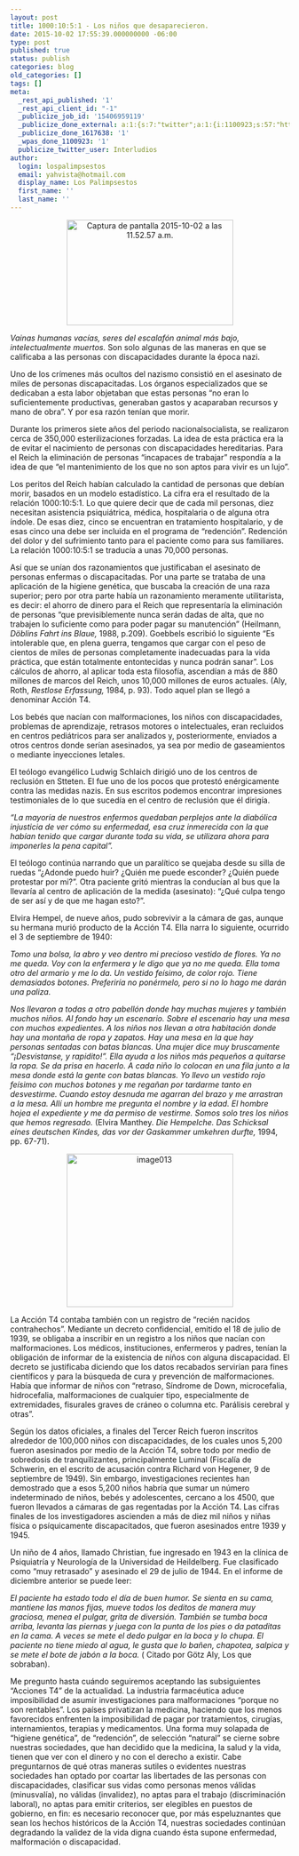```yaml
---
layout: post
title: 1000:10:5:1 - Los niños que desaparecieron.
date: 2015-10-02 17:55:39.000000000 -06:00
type: post
published: true
status: publish
categories: blog
old_categories: []
tags: []
meta:
  _rest_api_published: '1'
  _rest_api_client_id: "-1"
  _publicize_job_id: '15406959119'
  _publicize_done_external: a:1:{s:7:"twitter";a:1:{i:1100923;s:57:"https://twitter.com/Interludios/status/650006253301665793";}}
  _publicize_done_1617638: '1'
  _wpas_done_1100923: '1'
  publicize_twitter_user: Interludios
author:
  login: lospalimpsestos
  email: yahvista@hotmail.com
  display_name: Los Palimpsestos
  first_name: ''
  last_name: ''
---
```

<p style="text-align:center;"><a href="https://lospalimpsestos.files.wordpress.com/2015/10/captura-de-pantalla-2015-10-02-a-las-11-52-57-a-m.png"><img class="alignnone size-medium wp-image-2219" src="{{ site.baseurl }}/assets/captura-de-pantalla-2015-10-02-a-las-11-52-57-a-m.png" alt="Captura de pantalla 2015-10-02 a las 11.52.57 a.m." width="300" height="190" /></a></p>
<p><em>Vainas humanas vacías, seres del escalafón animal más bajo, intelectualmente muertos.</em> Son solo algunas de las maneras en que se calificaba a las personas con discapacidades durante la época nazi.</p>
<p>Uno de los crímenes más ocultos del nazismo consistió en el asesinato de miles de personas discapacitadas. Los órganos especializados que se dedicaban a esta labor objetaban que estas personas “no eran lo suficientemente productivas, generaban gastos y acaparaban recursos y mano de obra”. Y por esa razón tenían que morir.</p>
<p>Durante los primeros siete años del periodo nacionalsocialista, se realizaron cerca de 350,000 esterilizaciones forzadas. La idea de esta práctica era la de evitar el nacimiento de personas con discapacidades hereditarias. Para el Reich la eliminación de personas “incapaces de trabajar” respondía a la idea de que “el mantenimiento de los que no son aptos para vivir es un lujo”.</p>
<p>Los peritos del Reich habían calculado la cantidad de personas que debían morir, basados en un modelo estadístico. La cifra era el resultado de la relación 1000:10:5:1. Lo que quiere decir que de cada mil personas, diez necesitan asistencia psiquiátrica, médica, hospitalaria o de alguna otra índole. De esas diez, cinco se encuentran en tratamiento hospitalario, y de esas cinco una debe ser incluida en el programa de “redención”. Redención del dolor y del sufrimiento tanto para el paciente como para sus familiares. La relación 1000:10:5:1 se traducía a unas 70,000 personas.</p>
<p>Así que se unían dos razonamientos que justificaban el asesinato de personas enfermas o discapacitadas. Por una parte se trataba de una aplicación de la higiene genética, que buscaba la creación de una raza superior; pero por otra parte había un razonamiento meramente utilitarista, es decir: el ahorro de dinero para el Reich que representaría la eliminación de personas “que previsiblemente nunca serán dadas de alta, que no trabajen lo suficiente como para poder pagar su manutención” (Heilmann, <em>Döblins Fahrt ins Blaue, </em>1988, p.209). Goebbels escribió lo siguiente “Es intolerable que, en plena guerra, tengamos que cargar con el peso de cientos de miles de personas completamente inadecuadas para la vida práctica, que están totalmente entontecidas y nunca podrán sanar”. Los cálculos de ahorro, al aplicar toda esta filosofía, ascendían a más de 880 millones de marcos del Reich, unos 10,000 millones de euros actuales. (Aly, Roth, <em>Restlose Erfassung, </em>1984, p. 93). Todo aquel plan se llegó a denominar Acción T4.</p>
<p>Los bebés que nacían con malformaciones, los niños con discapacidades, problemas de aprendizaje, retrasos motores o intelectuales, eran recluidos en centros pediátricos para ser analizados y, posteriormente, enviados a otros centros donde serían asesinados, ya sea por medio de gaseamientos o mediante inyecciones letales.</p>
<p>El teólogo evangélico Ludwig Schlaich dirigió uno de los centros de reclusión en Stteten. El fue uno de los pocos que protestó enérgicamente contra las medidas nazis. En sus escritos podemos encontrar impresiones testimoniales de lo que sucedía en el centro de reclusión que él dirigía.</p>
<p><em>“La mayoría de nuestros enfermos quedaban perplejos ante la diabólica injusticia de ver cómo su enfermedad, esa cruz inmerecida con la que habían tenido que cargar durante toda su vida, se utilizara ahora para imponerles la pena capital”. </em></p>
<p>El teólogo continúa narrando que un paralítico se quejaba desde su silla de ruedas “¿Adonde puedo huir? ¿Quién me puede esconder? ¿Quién puede protestar por mi?”. Otra paciente gritó mientras la conducían al bus que la llevaría al centro de aplicación de la medida (asesinato): “¿Qué culpa tengo de ser así y de que me hagan esto?”.</p>
<p>Elvira Hempel, de nueve años, pudo sobrevivir a la cámara de gas, aunque su hermana murió producto de la Acción T4. Ella narra lo siguiente, ocurrido el 3 de septiembre de 1940:</p>
<p><em>Tomo una bolsa, la abro y veo dentro mi precioso vestido de flores. Ya no me queda. Voy con la enfermera y le digo que ya no me queda. Ella toma otro del armario y me lo da. Un vestido feísimo, de color rojo. Tiene demasiados botones. Preferiría no ponérmelo, pero si no lo hago me darán una paliza. </em></p>
<p><em>Nos llevaron a todas a otro pabellón donde hay muchas mujeres y también muchos niños. Al fondo hay un escenario. Sobre el escenario hay una mesa con muchos expedientes. A los niños nos llevan a otra habitación donde hay una montaña de ropa y zapatos. Hay una mesa en la que hay personas sentadas con batas blancas. Una mujer dice muy bruscamente “¡Desvistanse, y rapidito!”. Ella ayuda a los niños más pequeños a quitarse la ropa. Se da prisa en hacerlo. A cada niño lo colocan en una fila junto a la mesa donde está la gente con batas blancas. Yo llevo un vestido rojo feísimo con muchos botones y me regañan por tardarme tanto en desvestirme. Cuando estoy desnuda me agarran del brazo y me arrastran a la mesa. Allí un hombre me pregunta el nombre y la edad. El hombre hojea el expediente y me da permiso de vestirme. Somos solo tres los niños que hemos regresado. </em>(Elvira Manthey. <em>Die Hempelche. Das Schicksal eines deutschen Kindes, das vor der Gaskammer umkehren durfte, </em>1994, pp. 67-71).</p>
<p style="text-align:center;"><a href="https://lospalimpsestos.files.wordpress.com/2015/10/image013.jpg"><img class="alignnone size-medium wp-image-2218" src="{{ site.baseurl }}/assets/image013.jpg" alt="image013" width="300" height="276" /></a></p>
<p>La Acción T4 contaba también con un registro de “recién nacidos contrahechos”. Mediante un decreto confidencial, emitido el 18 de julio de 1939, se obligaba a inscribir en un registro a los niños que nacían con malformaciones. Los médicos, instituciones, enfermeros y padres, tenían la obligación de informar de la existencia de niños con alguna discapacidad. El decreto se justificaba diciendo que los datos recabados servirían para fines científicos y para la búsqueda de cura y prevención de malformaciones. Había que informar de niños con “retraso, Síndrome de Down, microcefalia, hidrocefalia, malformaciones de cualquier tipo, especialmente de extremidades, fisurales graves de cráneo o columna etc. Parálisis cerebral y otras”.</p>
<p>Según los datos oficiales, a finales del Tercer Reich fueron inscritos alrededor de 100,000 niños con discapacidades, de los cuales unos 5,200 fueron asesinados por medio de la Acción T4, sobre todo por medio de sobredosis de tranquilizantes, principalmente Luminal (Fiscalía de Schwerin, en el escrito de acusación contra Richard von Hegener, 9 de septiembre de 1949). Sin embargo, investigaciones recientes han demostrado que a esos 5,200 niños habría que sumar un número indeterminado de niños, bebés y adolescentes, cercano a los 4500, que fueron llevados a cámaras de gas regentadas por la Acción T4. Las cifras finales de los investigadores ascienden a más de diez mil niños y niñas física o psíquicamente discapacitados, que fueron asesinados entre 1939 y 1945.</p>
<p>Un niño de 4 años, llamado Christian, fue ingresado en 1943 en la clínica de Psiquiatría y Neurología de la Universidad de Heildelberg. Fue clasificado como “muy retrasado” y asesinado el 29 de julio de 1944. En el informe de diciembre anterior se puede leer:</p>
<p><em>El paciente ha estado todo el día de buen humor. Se sienta en su cama, mantiene las manos fijas, mueve todos los deditos de manera muy graciosa, menea el pulgar, grita de diversión. También se tumba boca arriba, levanta las piernas y juega con la punta de los pies o da pataditas en la cama. A veces se mete el dedo pulgar en la boca y lo chupa. El paciente no tiene miedo al agua, le gusta que lo bañen, chapotea, salpica y se mete el bote de jabón a la boca. </em>( Citado por Götz Aly, Los que sobraban).</p>
<p>Me pregunto hasta cuándo seguiremos aceptando las subsiguientes “Acciones T4” de la actualidad. La industria farmacéutica aduce imposibilidad de asumir investigaciones para malformaciones “porque no son rentables”. Los países privatizan la medicina, haciendo que los menos favorecidos enfrenten la imposibilidad de pagar por tratamientos, cirugías, internamientos, terapias y medicamentos. Una forma muy solapada de “higiene genética”, de “redención”, de selección “natural” se cierne sobre nuestras sociedades, que han decidido que la medicina, la salud y la vida, tienen que ver con el dinero y no con el derecho a existir. Cabe preguntarnos de qué otras maneras sutiles o evidentes nuestras sociedades han optado por coartar las libertades de las personas con discapacidades, clasificar sus vidas como personas menos válidas (minusvalía), no válidas (invalidez), no aptas para el trabajo (discriminación laboral), no aptas para emitir criterios, ser elegibles en puestos de gobierno, en fin: es necesario reconocer que, por más espeluznantes que sean los hechos históricos de la Acción T4, nuestras sociedades continúan degradando la validez de la vida digna cuando ésta supone enfermedad, malformación o discapacidad.</p>
